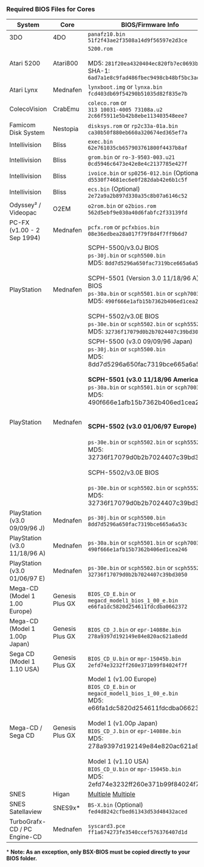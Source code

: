 ### Required BIOS Files for Cores

| System | Core | BIOS/Firmware Info |
| --- | --- | --- |
| 3DO | 4DO | `panafz10.bin`<br>`51f2f43ae2f3508a14d9f56597e2d3ce` |
| Atari 5200 | Atari800 | `5200.rom`<br><br>MD5: `281f20ea4320404ec820fb7ec0693b38`<br>SHA-1: `6ad7a1e8c9fad486fbec9498cb48bf5bc3adc530` |
| Atari Lynx | Mednafen | `lynxboot.img` or `lynxa.bin` `fcd403db69f54290b51035d82f835e7b` |
| ColecoVision | CrabEmu | `coleco.rom` or <br>`313 10031-4005 73108a.u2` `2c66f5911e5b42b8ebe113403548eee7` |
| Famicom Disk System | Nestopia | `disksys.rom` or `rp2c33a-01a.bin` `ca30b50f880eb660a320674ed365ef7a` |
| Intellivision | Bliss | `exec.bin` `62e761035cb657903761800f4437b8af` |
| Intellivision | Bliss | `grom.bin` or `ro-3-9503-003.u21` `0cd5946c6473e42e8e4c2137785e427f` |
| Intellivision | Bliss | `ivoice.bin` or `sp0256-012.bin` (Optional) `d5530f74681ec6e0f282dab42e6b1c5f` |
| Intellivision | Bliss | `ecs.bin` (Optional) `2e72a9a2b897d330a35c8b07a6146c52` |
| Odyssey² / Videopac | O2EM | `o2rom.bin` or `o2bios.rom` `562d5ebf9e030a40d6fabfc2f33139fd` |
| PC-FX (v1.00 - 2 Sep 1994) | Mednafen | `pcfx.rom` or `pcfxbios.bin` `08e36edbea28a017f79f8d4f7ff9b6d7` |
| PlayStation | Mednafen | SCPH-5500/v3.0J BIOS<br>`ps-30j.bin` or `scph5500.bin`<br>MD5: `8dd7d5296a650fac7319bce665a6a53c`<br><br>SCPH-5501 (Version 3.0 11/18/96 A) BIOS<br>`ps-30a.bin` or `scph5501.bin` or `scph7003.bin`<br>MD5: `490f666e1afb15b7362b406ed1cea246`<br><br>SCPH-5502/v3.0E BIOS<br>`ps-30e.bin` or `scph5502.bin` or `scph5552.bin`<br>MD5: `32736f17079d0b2b7024407c39bd3050` |
| PlayStation | Mednafen | SCPH-5500 (v3.0 09/09/96 Japan)<br>`ps-30j.bin` or `scph5500.bin`<br>MD5: 8dd7d5296a650fac7319bce665a6a53c<br><br>**SCPH-5501 (v3.0 11/18/96 America)**<br>`ps-30a.bin` or `scph5501.bin` or `scph7003.bin`<br>MD5: 490f666e1afb15b7362b406ed1cea246<br><br><h4>SCPH-5502 (v3.0 01/06/97 Europe)</h4>`ps-30e.bin` or `scph5502.bin` or `scph5552.bin`<br>MD5: 32736f17079d0b2b7024407c39bd3050<br><br>SCPH-5502/v3.0E BIOS<br><br>`ps-30e.bin` or `scph5502.bin` or `scph5552.bin`<br>MD5: 32736f17079d0b2b7024407c39bd3050 |
| PlayStation (v3.0 09/09/96 J) | Mednafen | `ps-30j.bin` or `scph5500.bin` `8dd7d5296a650fac7319bce665a6a53c` |
| PlayStation (v3.0 11/18/96 A) | Mednafen | `ps-30a.bin` or `scph5501.bin` or `scph7003.bin` `490f666e1afb15b7362b406ed1cea246` |
| PlayStation (v3.0 01/06/97 E) | Mednafen | `ps-30e.bin` or `scph5502.bin` or `scph5552.bin` `32736f17079d0b2b7024407c39bd3050` |
| Mega-CD (Model 1 1.00 Europe) | Genesis Plus GX | `BIOS_CD_E.bin` or `megacd_model1_bios_1_00_e.bin` `e66fa1dc5820d254611fdcdba0662372` |
| Mega-CD (Model 1 1.00p Japan) | Genesis Plus GX | `BIOS_CD_J.bin` or `epr-14088e.bin` `278a9397d192149e84e820ac621a8edd` |
| Sega CD  (Model 1 1.10 USA) | Genesis Plus GX | `BIOS_CD_U.bin` or `mpr-15045b.bin` `2efd74e3232ff260e371b99f84024f7f` |
| Mega-CD / Sega CD | Genesis Plus GX | Model 1 (v1.00 Europe)<br>`BIOS_CD_E.bin` or `megacd_model1_bios_1_00_e.bin`<br>MD5: e66fa1dc5820d254611fdcdba0662372<br><br>Model 1 (v1.00p Japan)<br>`BIOS_CD_J.bin` or `epr-14088e.bin`<br>MD5: 278a9397d192149e84e820ac621a8edd<br><br>Model 1 (v1.10 USA)<br>`BIOS_CD_U.bin` or `mpr-15045b.bin`<br>MD5: 2efd74e3232ff260e371b99f84024f7f |
| SNES | Higan | [Multiple](https://github.com/OpenEmu/OpenEmu/wiki/User-guide:-BIOS-files#snes-chip-dumps-for-higan) [Multiple](https://github.com/OpenEmu/OpenEmu/wiki/User-guide:-BIOS-files#snes-chip-dumps-for-higan) |
| SNES Satellaview | SNES9x* | `BS-X.bin` (Optional) `fed4d8242cfbed61343d53d48432aced` |
| TurboGrafx-CD / PC Engine-CD | Mednafen | `syscard3.pce` `ff1a674273fe3540ccef576376407d1d` |

\* **Note: As an exception, only BSX-BIOS must be copied directly to your BIOS folder.**